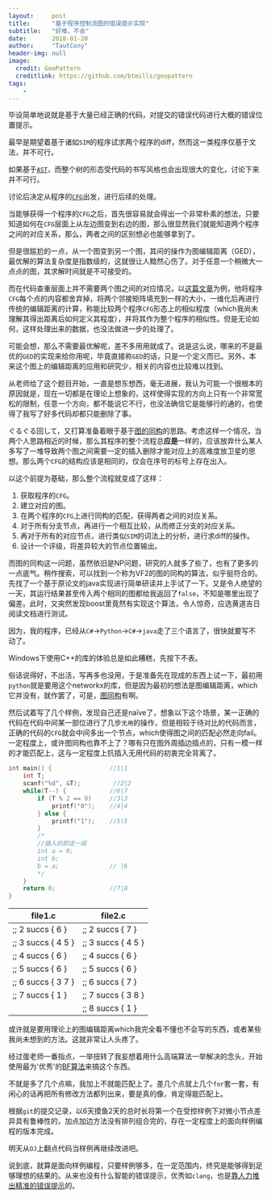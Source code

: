 ```yaml
---
layout:     post
title:      "基于程序控制流图的错误提示实现"
subtitle:   "好难，不会"
date:       2018-01-20
author:     "TautCony"
header-img: null
image:
  credit: GeoPattern
  creditlink: https://github.com/btmills/geopattern
tags:
    - 
---
```


毕设简单地说就是基于大量已经正确的代码，对提交的错误代码进行大概的错误位置提示。

<!--more-->

<!-- 2018-01-20 begin -->

最早是期望着基于诸如`SIM`的程序试求两个程序的diff，然而这一类程序仅基于文法，并不可行。

如果基于[`AST`](https://en.wikipedia.org/wiki/Abstract_syntax_tree)，而整个树的形态受代码的书写风格也会出现很大的变化，讨论下来并不可行。

讨论后决定从程序的[`CFG`](https://en.wikipedia.org/wiki/Control_flow_graph)出发，进行后续的处理。

当能够获得一个程序的`CFG`之后，首先很容易就会得出一个非常朴素的想法，只要知道如何在`CFG`层面上从左边图变到右边的图，那么很显然我们就能知道两个程序之间的对应关系，那么，两者之间的区别想必也能够拿到了。

但是很尴尬的一点，从一个图变到另一个图，其间的操作为图编辑距离（GED），最优解的算法复杂度是指数级的，这就很让人黯然心伤了。对于任意一个稍微大一点点的图，其求解时间就是不可接受的。

而在代码查重层面上并不需要两个图之间的对应情况，以[这篇文章](https://www.cs.utexas.edu/~bbeth/files/AComparisonOfSimilarityTechniquesForDetectingSourceCodePlagiarism.pdf)为例，他将程序`CFG`每个点的内容都舍弃掉，将两个邻接矩阵填充到一样的大小，一维化后再进行传统的编辑距离的计算，称能比较两个程序`CFG`形态上的相似程度（which我尚未理解其得出距离后如何定义其程度），并将其作为整个程序的相似性。但是无论如何，这样处理出来的数据，也没法做进一步的处理了。

可能会想，那么不需要最优解呢，差不多用用就成了。说是这么说，哪来的不是最优的`GED`的实现来给你用呢，毕竟直接称`GED`的话，只是一个定义而已。另外，本来这个图上的编辑距离的应用和研究少，相关的内容也比较难以找到。

从老师给了这个题目开始，一直是想东想西，毫无进展，我认为可能一个很根本的原因就是，现在一切都是在理论上想象的，这样使得实现的方向上只有一个非常宽松的限制，任意一个方向，都不能说它不行，也没法确信它是能够行的通的，也使得了我写了好多代码却都只能删除了事。

ぐるぐる回して，又打算准备着眼于基于[图的同构](https://en.wikipedia.org/wiki/Graph_isomorphism)的思路。考虑这样一个情况，当两个人思路相近的时候，那么其程序的整个流程总**应是**一样的，应该放弃什么某人多写了一堆导致两个图之间需要一定的插入删除才能对应上的高难度放卫星的思想。那么两个`CFG`的结构应该是相同的，仅会在序号的标号上存在出入。

以这个前提为基础，那么整个流程就变成了这样：

1. 获取程序的`CFG`。
1. 建立对应的图。
1. 在两个程序的`CFG`上进行同构的匹配，获得两者之间的对应关系。
1. 对于所有分支节点，再进行一个相互比较，从而修正分支的对应关系。
1. 再对于所有的对应节点，进行类似`SIM`的词法上的分析，进行求diff的操作。
1. 设计一个评级，将差异较大的节点位置输出。

而图的同构这一问题，虽然依旧是NP问题，研究的人就多了些了，也有了更多的一点底气。稍作搜索，可以找到一个称为VF2的图的同构的算法，似乎挺符合的。先找了一个基于原论文的java实现进行简单研读并上手试了一下。又是令人绝望的一天，其运行结果甚至传入两个相同的图都给我返回了`false`，不知是哪里出现了偏差。此时，又突然发现boost里竟然有实现这个算法，令人惊奇，应选黄道吉日阅读文档进行测试。

因为，我的程序，已经从`C#`->`Python`->`C#`->`java`走了三个语言了，很快就要写不动了。

<!-- 2018-01-20 end -->


<!-- 2018-01-29 begin -->

Windows下使用C++的库的体验总是如此糟糕，先按下不表。

俗话说得好，不出活，写再多也没用，于是准备先在现成的东西上试一下，最初用`python`就是要用这个networkx的库，但是因为最初的想法是图编辑距离，which它并没有，就作罢了，可是，[图同构](https://networkx.github.io/documentation/networkx-1.10/reference/algorithms.isomorphism.vf2.html)有啊。

然后试着写了几个样例，发现自己还是naïve了，想象以下这个场景，某一正确的代码在代码中间某一部位进行了几步`无用`的操作，但是相较于待对比的代码而言，正确的代码的`CFG`就会中间多出一个节点，which使得图之间的匹配必然走向fail。一定程度上，或许图同构也靠不上了？哪有只在图外周插边插点的，只有一模一样的才能匹配上，这与一定程度上抗插入无用代码的初衷完全背离了。

```c
int main() {                //1|1
    int T;
    scanf("%d", &T);         //2|2
    while(T--) {            //6|7
        if (T % 2 == 0)     //3|3
            printf("0");    //4|4
        } else {
            printf("1");    //5|5
        }
        /*
        //插入的即这一段
        int a = 0;
        int b;
        b = a;              // |6
        */
    }
    return 0;               //7|8
}
```

|       file1.c      |       file2.c      |
| ------------------ | ------------------ |
| ;; 2 succs { 6 }   | ;; 2 succs { 7 }   |
| ;; 3 succs { 4 5 } | ;; 3 succs { 4 5 } |
| ;; 4 succs { 6 }   | ;; 4 succs { 6 }   |
| ;; 5 succs { 6 }   | ;; 5 succs { 6 }   |
| ;; 6 succs { 3 7 } | ;; 6 succs { 7 }   |
| ;; 7 succs { 1 }   | ;; 7 succs { 3 8 } |
|                    | ;; 8 succs { 1 }   |

或许就是要用理论上的图编辑距离which我完全看不懂也不会写的东西，或者某些我尚未想到的方法。这就非常让人头疼了。

<!-- 2018-01-29 end -->

<!-- 2018-02-06 begin -->

经过蛋老师一番指点，一举扭转了我妄想着用什么高端算法一举解决的念头，开始使用最为'优秀'的[BF算法](https://en.wikipedia.org/wiki/Brute-force_search)来搞这个东西。

不就是多了几个点嘛，我加上不就能匹配上了。差几个点就上几个`for`套一套，有闲心的话再把所有修改方法都列出来，要是真的像，肯定得能匹配上。

根据`git`的提交记录，以6天摸鱼2天的总时长将第一个在受控样例下对微小节点差异具有鲁棒性的，加点加边方法没有排列组合完的，存在一定程度上的面向样例编程的版本完成。

明天从`OJ`上翻点代码当样例再继续改进吧。

说到底，就算是面向样例编程，只要样例够多，在一定范围内，终究是能够得到足够理想的结果的。从来也没有什么智能的错误提示，优秀如`clang`，也是[靠人力堆出精准的错误提示](https://www.zhihu.com/question/38615812/answer/77228232)的。

<!-- 2018-02-06 end -->
